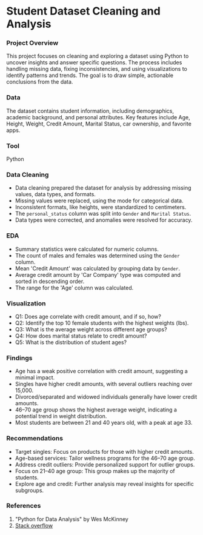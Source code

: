 # Student Dataset Cleaning and Analysis

### Project Overview

This project focuses on cleaning and exploring a dataset using Python to uncover insights and answer specific questions. The process includes handling missing data, fixing inconsistencies, and using visualizations to identify patterns and trends. The goal is to draw simple, actionable conclusions from the data.

### Data

The dataset contains student information, including demographics, academic background, and personal attributes. Key features include Age, Height, Weight, Credit Amount, Marital Status, car ownership, and favorite apps.

### Tool

Python

### Data Cleaning

- Data cleaning prepared the dataset for analysis by addressing missing values, data types, and formats.  
- Missing values were replaced, using the mode for categorical data.  
- Inconsistent formats, like heights, were standardized to centimeters.  
- The `personal_status` column was split into `Gender` and `Marital Status`.  
- Data types were corrected, and anomalies were resolved for accuracy.

### EDA

- Summary statistics were calculated for numeric columns.  
- The count of males and females was determined using the `Gender` column.  
- Mean 'Credit Amount' was calculated by grouping data by `Gender`.  
- Average credit amount by 'Car Company' type was computed and sorted in descending order.  
- The range for the 'Age' column was calculated.

### Visualization

- Q1: Does age correlate with credit amount, and if so, how?
- Q2: Identify the top 10 female students with the highest weights (lbs).  
- Q3: What is the average weight across different age groups? 
- Q4: How does marital status relate to credit amount?
- Q5: What is the distribution of student ages?

### Findings

- Age has a weak positive correlation with credit amount, suggesting a minimal impact.  
- Singles have higher credit amounts, with several outliers reaching over 15,000.  
- Divorced/separated and widowed individuals generally have lower credit amounts.  
- 46–70 age group shows the highest average weight, indicating a potential trend in weight distribution.  
- Most students are between 21 and 40 years old, with a peak at age 33.

### Recommendations

- Target singles: Focus on products for those with higher credit amounts.  
- Age-based services: Tailor wellness programs for the 46–70 age group.  
- Address credit outliers: Provide personalized support for outlier groups.  
- Focus on 21–40 age group: This group makes up the majority of students.  
- Explore age and credit: Further analysis may reveal insights for specific subgroups.

### References

1. "Python for Data Analysis" by Wes McKinney
2. [Stack overflow](https://stack.com)

